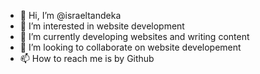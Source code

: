 - 👋 Hi, I’m @israeltandeka
- 👀 I’m interested in website development
- 🌱 I’m currently developing websites and writing content
- 💞️ I’m looking to collaborate on website developement 
- 📫 How to reach me is by Github

<!---
israeltandeka/israeltandeka is a ✨ special ✨ repository because its `README.md` (this file) appears on your GitHub profile.
You can click the Preview link to take a look at your changes.
--->
